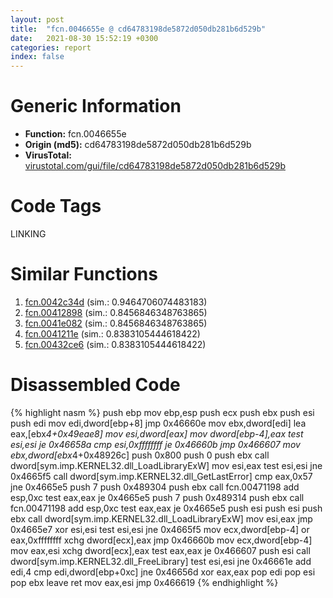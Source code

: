 ```yaml
---
layout: post
title:  "fcn.0046655e @ cd64783198de5872d050db281b6d529b"
date:   2021-08-30 15:52:19 +0300
categories: report
index: false
---
```


# Generic Information
- **Function:** fcn.0046655e
- **Origin (md5):** cd64783198de5872d050db281b6d529b
- **VirusTotal:** [virustotal.com/gui/file/cd64783198de5872d050db281b6d529b][virustotal_ref]

# Code Tags
<span class="tag" id="LINKING">LINKING</span>


# Similar Functions

1. [fcn.0042c34d][similar_1_ref] (sim.: 0.9464706074483183)
2. [fcn.00412898][similar_2_ref] (sim.: 0.8456846348763865)
3. [fcn.0041e082][similar_3_ref] (sim.: 0.8456846348763865)
4. [fcn.0041211e][similar_4_ref] (sim.: 0.8383105444618422)
5. [fcn.00432ce6][similar_5_ref] (sim.: 0.8383105444618422)


# Disassembled Code

{% highlight nasm %}
push ebp
mov ebp,esp
push ecx
push ebx
push esi
push edi
mov edi,dword[ebp+8]
jmp 0x46660e
mov ebx,dword[edi]
lea eax,[ebx*4+0x49eae8]
mov esi,dword[eax]
mov dword[ebp-4],eax
test esi,esi
je 0x46658a
cmp esi,0xffffffff
je 0x46660b
jmp 0x466607
mov ebx,dword[ebx*4+0x48926c]
push 0x800
push 0
push ebx
call dword[sym.imp.KERNEL32.dll_LoadLibraryExW]
mov esi,eax
test esi,esi
jne 0x4665f5
call dword[sym.imp.KERNEL32.dll_GetLastError]
cmp eax,0x57
jne 0x4665e5
push 7
push 0x489304
push ebx
call fcn.00471198
add esp,0xc
test eax,eax
je 0x4665e5
push 7
push 0x489314
push ebx
call fcn.00471198
add esp,0xc
test eax,eax
je 0x4665e5
push esi
push esi
push ebx
call dword[sym.imp.KERNEL32.dll_LoadLibraryExW]
mov esi,eax
jmp 0x4665e7
xor esi,esi
test esi,esi
jne 0x4665f5
mov ecx,dword[ebp-4]
or eax,0xffffffff
xchg dword[ecx],eax
jmp 0x46660b
mov ecx,dword[ebp-4]
mov eax,esi
xchg dword[ecx],eax
test eax,eax
je 0x466607
push esi
call dword[sym.imp.KERNEL32.dll_FreeLibrary]
test esi,esi
jne 0x46661e
add edi,4
cmp edi,dword[ebp+0xc]
jne 0x46656d
xor eax,eax
pop edi
pop esi
pop ebx
leave
ret
mov eax,esi
jmp 0x466619
{% endhighlight %}


[similar_1_ref]: /report/fcn.0042c34d@38d41d729f8f30faf0dd96f0c7acba4b
[similar_2_ref]: /report/fcn.00412898@59aef7c08025d70f84c85db2092fc99e
[similar_3_ref]: /report/fcn.0041e082@1123b7aa5760238fe93045e585b8234c
[similar_4_ref]: /report/fcn.0041211e@8fe319558c6f221efde51f3acc33b19c
[similar_5_ref]: /report/fcn.00432ce6@065d95e046989885ac0aa05648eeda39
[virustotal_ref]: https://www.virustotal.com/gui/file/cd64783198de5872d050db281b6d529b
